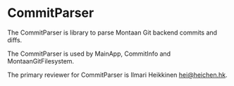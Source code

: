 # CommitParser

The CommitParser is library to parse Montaan Git backend commits and diffs.

The CommitParser is used by MainApp, CommitInfo and MontaanGitFilesystem.

The primary reviewer for CommitParser is Ilmari Heikkinen <hei@heichen.hk>.
